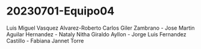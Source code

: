 # 20230701-Equipo04
Luis Miguel Vasquez Alvarez-Roberto Carlos Giler Zambrano - Jose Martin Aguilar Hernandez - Nataly Nitha Giraldo Ayllon - Jorge Luis Fernandez Castillo -  Fabiana Jannet Torre
